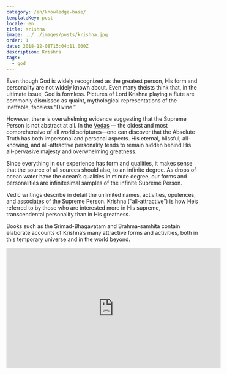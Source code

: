 ```yaml
---
category: /en/knowledge-base/
templateKey: post
locale: en
title: Krishna
image: ../../images/posts/krishna.jpg
order: 1
date: 2018-12-08T15:04:11.000Z
description: Krishna
tags:
  - god
---
```


Even though God is widely recognized as the greatest person, His form and personality are not widely known about. Even many theists think that, in the ultimate issue, God is formless. Pictures of Lord Krishna playing a flute are commonly dismissed as quaint, mythological representations of the ineffable, faceless “Divine.”

However, there is overwhelming evidence suggesting that the Supreme Person is not abstract at all. In the [Vedas](/en/vedas) — the oldest and most comprehensive of all world scriptures—one can discover that the Absolute Truth has both impersonal and personal aspects. His eternal, blissful, all-knowing, and all-attractive personality tends to remain hidden behind His all-pervasive majesty and overwhelming greatness.

Since everything in our experience has form and qualities, it makes sense that the source of all sources should also, to an infinite degree. As drops of ocean water have the ocean’s qualities in minute degree, our forms and personalities are infinitesimal samples of the infinite Supreme Person.

Vedic writings describe in detail the unlimited names, activities, opulences, and associates of the Supreme Person. Krishna (“all-attractive”) is how He’s referred to by those who are interested more in His supreme, transcendental personality than in His greatness.

Books such as the Srimad-Bhagavatam and Brahma-samhita contain elaborate accounts of Krishna’s many attractive forms and activities, both in this temporary universe and in the world beyond.

<iframe width="560" height="315" src="https://www.youtube.com/embed/6J7x3Wdeb10?start=19&iv_load_policy=3" frameborder="0" allow="accelerometer; autoplay; encrypted-media; gyroscope; picture-in-picture" allowfullscreen></iframe>
